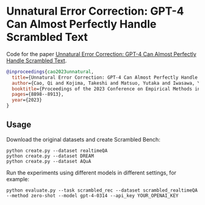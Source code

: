 # Unnatural Error Correction: GPT-4 Can Almost Perfectly Handle Scrambled Text

Code for the paper [Unnatural Error Correction: GPT-4 Can Almost Perfectly Handle Scrambled Text](https://arxiv.org/abs/2311.18805).

```bibtex
@inproceedings{cao2023unnatural,
  title={Unnatural Error Correction: GPT-4 Can Almost Perfectly Handle Unnatural Scrambled Text},
  author={Cao, Qi and Kojima, Takeshi and Matsuo, Yutaka and Iwasawa, Yusuke},
  booktitle={Proceedings of the 2023 Conference on Empirical Methods in Natural Language Processing},
  pages={8898--8913},
  year={2023}
}
```

## Usage
Download the original datasets and create Scrambled Bench:
```
python create.py --dataset realtimeQA
python create.py --dataset DREAM
python create.py --dataset AQuA
```

Run the experiments using different models in different settings, for example:
```
python evaluate.py --task scrambled_rec --dataset scrambled_realtimeQA --method zero-shot --model gpt-4-0314 --api_key YOUR_OPENAI_KEY
```


